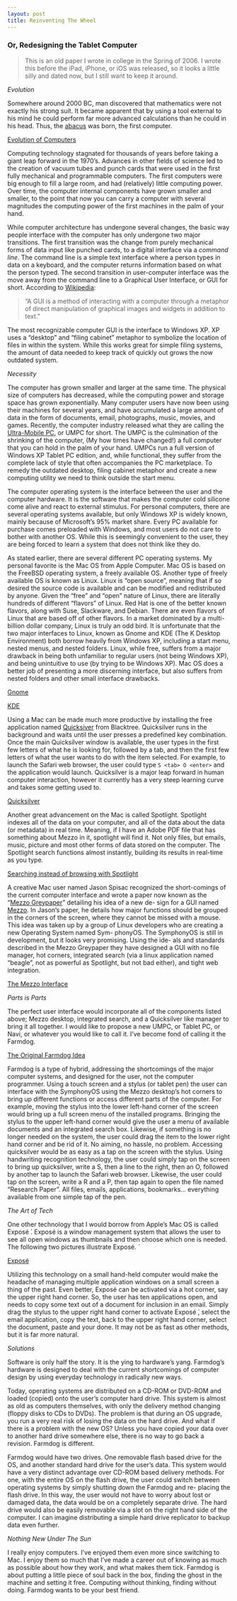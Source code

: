 ```yaml
---
layout: post
title: Reinventing The Wheel
---
```


### Or, Redesigning the Tablet Computer ###

> This is an old paper I wrote in college in the Spring of 2006. I wrote this before the iPad, iPhone, or iOS was released, so it looks a little silly and dated now, but I still want to keep it around.

*Evolution*

Somewhere around 2000 BC, man discovered that mathematics were not exactly his strong suit. It became apparent that by using a tool external to his mind he could perform far more advanced calculations than he could in his head. Thus, the [abacus][1] was born, the first computer.

[Evolution of Computers][i]

Computing technology stagnated for thousands of years before taking a giant leap forward in the 1970’s. Advances in other fields of science led to the creation of vacuum tubes and punch cards that were used in the first fully mechanical and programmable computers. The first computers were big enough to fill a large room, and had (relatively) little computing power. Over time, the computer internal components have grown smaller and smaller, to the point that now you can carry a computer with several magnitudes the computing power of the first machines in the palm of your hand.

While computer architecture has undergone several changes, the basic way people interface with the computer has only undergone two major transitions. The first transition was the change
from purely mechanical forms of data input like punched cards, to a digital interface via a *command line*. The command line is a simple text interface where a person types in data on a keyboard, and the computer returns information based on what the person typed. The second transition in user-computer interface was the move away from the command line to a Graphical User Interface, or GUI for short. According to [Wikipedia][2]: 

> “A GUI is a method of interacting with a computer through a metaphor of direct manipulation of graphical images and widgets in addition to text.” 

The most recognizable computer GUI is the interface to Windows XP. XP uses a “desktop” and “filing cabinet” metaphor to symbolize the location of files in within the system. While this works great for simple filing systems, the amount of data needed to keep track of quickly out grows the now outdated system.

*Necessity*

The computer has grown smaller and larger at the same time. The physical size of computers has decreased, while the computing power and storage space has grown exponentially. Many computer users have now been using their machines for several years, and have accumulated a large amount of data in the form of documents, email, photographs, music, movies, and games. Recently, the computer industry released what they are calling the [Ultra-Mobile PC][a], or UMPC for short. The UMPC is the culmination of the shrinking of the computer, (My how times have changed!) a full computer that you can hold in the palm of your hand. UMPCs run a full version of Windows XP Tablet PC edition, and, while functional, they suffer from the complete lack of style that often accompanies the PC marketplace. To remedy the outdated desktop, filing cabinet metaphor and create a new computing utility we need to think outside the start menu.

The computer operating system is the interface between the user and the computer hardware. It is the software that makes the computer cold silicone come alive and react to external stimulus. For personal computers, there are several operating systems available, but only Windows XP is widely known, mainly because of Microsoft’s 95% market share. Every PC available for purchase comes preloaded with Windows, and most users do not care to bother with another OS. While this is seemingly convenient to the user, they are being forced to learn a system that does not think like they do.

As stated earlier, there are several different PC operating systems. My personal favorite is the Mac OS from Apple Computer. Mac OS is based on the FreeBSD operating system, a freely available OS. Another type of freely available OS is known as Linux. Linux is “open source”, meaning that if so desired the source code is available and can be modified and redistributed by anyone. Given the “free” and “open” nature of Linux, there are literally hundreds of different “flavors” of Linux. Red Hat is one of the better known flavors, along with Suse, Slackware, and Debian. There are even flavors of Linux that are based off of other flavors. In a market dominated by a multi-billion dollar company, Linux is truly an odd bird. It is unfortunate that the two major interfaces to Linux, known as Gnome and KDE (The K Desktop Environment) both borrow heavily from Windows XP, including a start menu, nested menus, and nested folders. Linux, while free, suffers from a major drawback in being both unfamiliar to regular users (not being Windows XP), and being unintuitive to use (by trying to be Windows XP). Mac OS does a better job of presenting a more discerning interface, but also suffers from nested folders and other small interface drawbacks.

[Gnome][c]

[KDE][b]

Using a Mac can be made much more productive by installing the free application named [Quicksiver][3] from Blacktree. Quicksilver runs in the background and waits until the user presses a predefined key combination. Once the main Quicksilver window is available, the user types in the first few letters of what he is looking for, followed by a tab, and then the first few letters of what the user wants to do with the item selected. For example, to launch the Safari web browser, the user could type `S <tab> O <enter>` and the application would launch. Quicksilver is a major leap forward in human computer interaction, however it currently has a very steep learning curve and takes some getting used to. 

[Quicksilver][d]

Another great advancement on the Mac is called Spotlight. Spotlight indexes all of the data on your computer, and all of the data about the data (or metadata) in real time. Meaning, if I have an Adobe PDF file that has something about Mezzo in it, spotlight will find it. Not only files, but emails, music, picture and most other forms of data stored on the computer. The Spotlight search functions almost instantly, building its results in real-time as you type.

[Searching instead of browsing with Spotlight][e]

A creative Mac user named Jason Spisac recognized the short-comings of the current computer interface and wrote a paper now known as the “[Mezzo Greypaper][4]” detailing his idea of a new de- sign for a GUI named [Mezzo][3]. In Jason’s paper, he details how major functions should be grouped in the corners of the screen, where they cannot be missed with a mouse. This idea was taken up by a group of Linux developers who are creating a new Operating System named Sym- phonyOS. The SymphonyOS is still in development, but it looks very promising. Using the ide- als and standards described in the Mezzo Greypaper they have designed a GUI with no file manager, hot corners, integrated search (via a linux application named “beagle”, not as powerful as Spotlight, but not bad either), and tight web integration.

[The Mezzo Interface][f]

*Parts is Parts*

The perfect user interface would incorporate all of the components listed above; Mezzo desktop, integrated search, and a Quicksilver like manager to bring it all together. I would like to propose a new UMPC, or Tablet PC, or Navi, or whatever you would like to call it. I’ve become fond of calling it the Farmdog.

[The Original Farmdog Idea][g]

Farmdog is a type of hybrid, addressing the shortcomings of the major computer systems, and designed for the user, not the computer programmer. Using a touch screen and a stylus (or tablet pen) the user can interface with the SymphonyOS using the Mezzo desktop’s hot corners to bring up different functions or access different parts of the computer. For example, moving the stylus into the lower left-hand corner of the screen would bring up a full screen menu of the installed programs. Bringing the stylus to the upper left-hand corner would give the user a menu of available documents and an integrated search box. Likewise, if something is no longer needed on the system, the user could drag the item to the lower right hand corner and be rid of it. No aiming, no hassle, no problem. Accessing quicksilver would be as easy as a tap on the screen with the stylus. Using handwriting recognition technology, the user could simply tap on the screen to bring up quicksilver, write a S, then a line to the right, then an O, followed by another tap to launch the Safari web browser. Likewise, the user could tap on the screen, write a R and a P, then tap again to open the file named “Research Paper”. All files, emails, applications, bookmarks&hellip; everything available from one simple tap of the pen.

*The Art of Tech*

One other technology that I would borrow from Apple’s Mac OS is called Exposé ́. Exposé is a window management system that allows the user to see all open windows as thumbnails and then choose which one is needed. The following two pictures illustrate Exposé. ́

[Exposé][h]

Utilizing this technology on a small hand-held computer would make the headache of managing multiple application windows on a small screen a thing of the past. Even better, Exposé can be activated via a hot corner, say the upper right hand corner. So, the user has ten applications open, and needs to copy some text out of a document for inclusion in an email. Simply drag the stylus to the upper right hand corner to activate Exposé ́, select the email application, copy the text, back to the upper right hand corner, select the document, paste and your done. It may not be as fast as other methods, but it is far more natural.

*Solutions*

Software is only half the story. It is the ying to hardware’s yang. Farmdog’s hardware is designed to deal with the current shortcomings of computer design by using everyday technology in radically new ways.

Today, operating systems are distributed on a CD-ROM or DVD-ROM and loaded (copied) onto the user’s computer hard drive. This system is almost as old as computers themselves, with only the delivery method changing (floppy disks to CDs to DVDs). The problem is that during an OS upgrade, you run a very real risk of losing the data on the hard drive. And what if there is a problem with the new OS? Unless you have copied your data over to another hard drive somewhere else, there is no way to go back a revision. Farmdog is different.

Farmdog would have two drives. One removable flash based drive for the OS, and another standard hard drive for the user’s data. This system would have a very distinct advantage over CD-ROM based delivery methods. For one, with the entire OS on the flash drive, the user could switch between operating systems by simply shutting down the Farmdog and re- placing the flash drive. In this way, the user would not have to worry about lost or damaged data, the data would be on a completely separate drive. The hard drive would also be easily removable via a slot on the right hand side of the computer. I can imagine distributing a simple hard drive replicator to backup data even further.

*Nothing New Under The Sun*

I really enjoy computers. I’ve enjoyed them even more since switching to Mac. I enjoy them so much that I’ve made a career out of knowing as much as possible about how they work, and what makes them tick. Farmdog is about putting a little piece of soul back in the box, finding the ghost in the machine and setting it free. Computing without thinking, finding without doing. Farmdog wants to be your best friend.

[1]: https://en.wikipedia.org/wiki/Abacus
[2]: https://en.wikipedia.org/wiki/GUI
[3]: http://en.wikipedia.org/wiki/Mezzo_(desktop_environment)
[4]: /media/symOS.pdf

[a]: /media/umpc.png
[b]: /media/kde.png
[c]: /media/gnome.png
[d]: /media/quicksilver.png
[e]: /media/spotlight.png
[f]: /media/mezzo.png
[g]: /media/farmdog_tablet.png
[h]: /media/expose.png
[i]: /media/evolution.png


